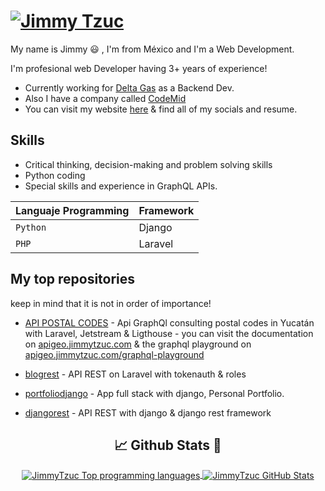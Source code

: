 [![Jimmy Tzuc](https://jimmytzuc.com/assets/img/favicon.png)](https://jimmytzuc.com )
=============
My name is Jimmy 😃 , I'm from México and I'm a Web Development.

I'm profesional web Developer having 3+ years of experience!
  
* Currently working for [Delta Gas](https://deltagas.com.mx/) as a Backend Dev.
* Also I have a company called [CodeMid](https://codemid.mx/)
* You can visit my website [here](https://jimmytzuc.com/) & find all of my socials and resume.

## Skills

* Critical thinking, decision-making and problem solving skills
* Python coding
* Special skills and experience in GraphQL APIs.

| Languaje Programming | Framework |
| ------ | ------ |
| `Python` | Django |
| `PHP` | Laravel|

## My top repositories

keep in mind that it is not in order of importance!

- [API POSTAL CODES](https://github.com/JimmyTzuc/blogautoadministrable) - Api GraphQl consulting postal codes in Yucatán with Laravel, Jetstream & Ligthouse - you can visit the documentation on [apigeo.jimmytzuc.com](http://apigeo.jimmytzuc.com/) & the graphql playground on [apigeo.jimmytzuc.com/graphql-playground](http://apigeo.jimmytzuc.com/graphql-playground)

- [blogrest](https://github.com/JimmyTzuc/blogrest) - API REST on Laravel with tokenauth & roles

- [portfoliodjango](https://github.com/JimmyTzuc/portfoliodjango) - App full stack with django, Personal Portfolio.

- [djangorest](https://github.com/JimmyTzuc/djangorest) - API REST with django & django rest framework


<div align="center">

## :chart_with_upwards_trend: Github Stats :rocket:

<a href="https://github.com/J4ckDev/J4ckDev">
  <img align="center" src="https://github-readme-stats.vercel.app/api?username=JimmyTzuc&show_icons=true&line_height=27&count_private=true&title_color=FF8E43&text_color=DFDFDF&icon_color=5EC3FF&bg_color=1E1E1E" alt="JimmyTzuc Top programming languages"/>
</a>
<a href="https://github.com/JimmyTzuc/JimmyTzuc">
  <img align="center" src="https://github-readme-stats.vercel.app/api/top-langs/?username=JimmyTzuc&langs_count=3&title_color=FF8E43&text_color=DFDFDF&bg_color=1E1E1E" alt="JimmyTzuc GitHub Stats" />
</a>
</div>
